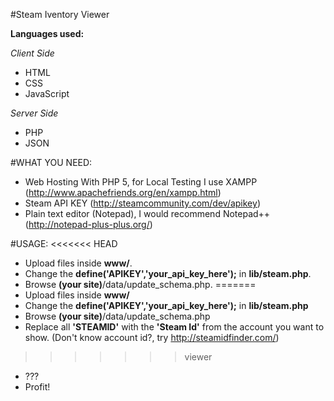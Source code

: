 #Steam Iventory Viewer

**Languages used:**

*Client Side*
- HTML
- CSS
- JavaScript

*Server Side*
- PHP
- JSON

#WHAT YOU NEED:
- Web Hosting With PHP 5, for Local Testing I use XAMPP (http://www.apachefriends.org/en/xampp.html)
- Steam API KEY (http://steamcommunity.com/dev/apikey)
- Plain text editor (Notepad), I would recommend Notepad++ (http://notepad-plus-plus.org/)

#USAGE:
<<<<<<< HEAD
- Upload files inside **www/**.
- Change the **define('APIKEY','your_api_key_here');** in **lib/steam.php**.
- Browse **(your site)**/data/update_schema.php.
=======
- Upload files inside **www/**
- Change the **define('APIKEY','your_api_key_here');** in **lib/steam.php**
- Browse **(your site)**/data/update_schema.php
- Replace all **'STEAMID'** with the **'Steam Id'** from the account you want to show. (Don't know account id?, try http://steamidfinder.com/)
>>>>>>> viewer
- ???
- Profit!

